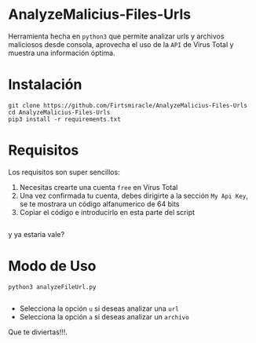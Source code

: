 # AnalyzeMalicius-Files-Urls

Herramienta hecha en `python3` que permite analizar urls y archivos maliciosos desde consola, aprovecha el uso de la `API` de Virus Total y muestra una información óptima.

# Instalación

```
git clone https://github.com/Firtsmiracle/AnalyzeMalicius-Files-Urls
cd AnalyzeMalicius-Files-Urls
pip3 install -r requirements.txt
```

# Requisitos

Los requisitos son super sencillos:

1. Necesitas crearte una cuenta `free` en Virus Total
2. Una vez confirmada tu cuenta, debes dirigirte a la sección `My Api Key`, se te mostrara un código alfanumerico de 64 bits
3. Copiar el código e introducirlo en esta parte del script

![]()

y ya estaria vale?

# Modo de Uso

```
python3 analyzeFileUrl.py
```

![]()

* Selecciona la opción `u` si deseas analizar una `url`
* Selecciona la opción `a` si deseas analizar un `archivo`


Que te diviertas!!!.
